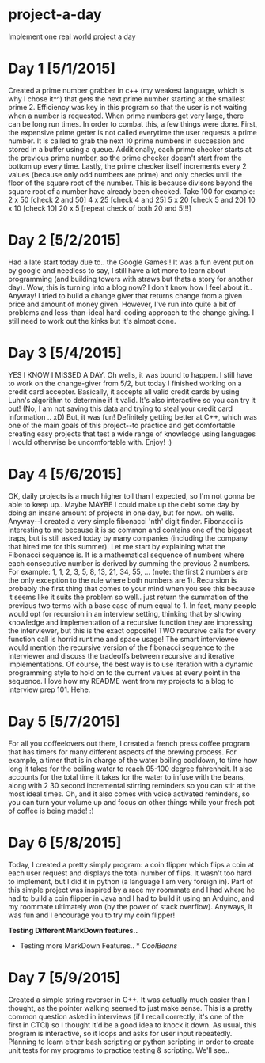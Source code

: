 # project-a-day
Implement one real world project a day

# Day 1 [5/1/2015]
Created a prime number grabber in c++ (my weakest language, which is why I chose it^^) that gets the next prime number starting at the smallest prime 2. Efficiency was key in this program so that the user is not waiting when a number is requested. When prime numbers get very large, there can be long run times. In order to combat this, a few things were done. First, the expensive prime getter is not called everytime the user requests a prime number. It is called to grab the next 10 prime numbers in
succession and stored in a buffer using a queue. Additionally, each prime checker starts at the previous prime number, so the prime checker doesn't start from the bottom up every time. Lastly, the prime checker itself increments every 2 values (because only odd numbers are prime) and only checks until the floor of the square root of the number. This is because divisors beyond the square root of a number have already been checked. Take 100 for example:
2 x 50 [check 2 and 50]
4 x 25 [check 4 and 25]
5 x 20 [check 5 and 20]
10 x 10 [check 10]
20 x 5 [repeat check of both 20 and 5!!!]

# Day 2 [5/2/2015]
Had a late start today due to.. the Google Games!! It was a fun event put on by google and needless to say, I still have a lot more to learn about programming (and building towers with straws but thats a story for another day). Wow, this is turning into a blog now? I don't know how I feel about it.. Anyway! I tried to build a change giver that returns change from a given price and amount of money given. However, I've run into quite a bit of problems and less-than-ideal hard-coding
approach to the change giving. I still need to work out the kinks but it's almost done.

# Day 3 [5/4/2015]
YES I KNOW I MISSED A DAY. Oh wells, it was bound to happen. I still have to work on the change-giver from 5/2, but today I finished working on a credit card accepter. Basically, it accepts all valid credit cards by using Luhn's algorithm to determine if it valid. It's also interactive so you can try it out! (No, I am not saving this data and trying to steal your credit card information .. xD) But, it was fun! Definitely getting better at C++, which was one of the main goals of
this project--to practice and get comfortable creating easy projects that test a wide range of knowledge using languages I would otherwise be uncomfortable with. Enjoy! :)

# Day 4 [5/6/2015]
OK, daily projects is a much higher toll than I expected, so I'm not gonna be able to keep up.. Maybe MAYBE I could make up the debt some day by doing an insane amount of projects in one day, but for now.. oh wells. Anyway--I created a very simple fibonacci 'nth' digit finder. Fibonacci is interesting to me because it is so common and contains one of the biggest traps, but is still asked today by many companies (including the company that hired me for this summer). Let me start by
explaining what the Fibonacci sequence is. It is a mathematical sequence of numbers where each consecutive number is derived by summing the previous 2 numbers. For example: 1, 1, 2, 3, 5, 8, 13, 21, 34, 55, ... (note: the first 2 numbers are the only exception to the rule where both numbers are 1). Recursion is probably the first thing that comes to your mind when you see this because it seems like it suits the problem so well.. just return the summation of the previous two terms
with a base case of num equal to 1. In fact, many people would opt for recursion in an interview setting, thinking that by showing knowledge and implementation of a recursive function they are impressing the interviewer, but this is the exact opposite! TWO recursive calls for every function call is horrid runtime and space usage! The smart interviewee would mention the recursive version of the fibonacci sequence to the interviewer and discuss the tradeoffs between
recursive and iterative implementations. Of course, the best way is to use iteration with a dynamic programming style to hold on to the current values at every point in the sequence. I love how my README went from my projects to a blog to interview prep 101. Hehe.

# Day 5 [5/7/2015]
For all you coffeelovers out there, I created a french press coffee program that has timers for many different aspects of the brewing process. For example, a timer that is in charge of the water boiling cooldown, to time how long it takes for the boiling water to reach 95-100 degree fahrenheit. It also accounts for the total time it takes for the water to infuse with the beans, along with 2 30 second incremental stirring reminders so you can stir at the most ideal times. Oh, and it
also comes with voice activated reminders, so you can turn your volume up and focus on other things while your fresh pot of coffee is being made! :)

# Day 6 [5/8/2015]
Today, I created a pretty simply program: a coin flipper which flips a coin at each user request and displays the total number of flips. It wasn't too hard to implement, but I did it in python (a language I am very foreign in). Part of this simple project was inspired by a race my roommate and I had where he had to build a coin flipper in Java and I had to build it using an Arduino, and my roommate ultimately won (by the power of stack overflow). Anyways, it was fun and I
encourage you to try my coin flipper!

**Testing Different MarkDown features..**
* Testing more MarkDown Features.. *
_CoolBeans_

# Day 7 [5/9/2015]
Created a simple string reverser in C++. It was actually much easier than I thought, as the pointer walking seemed to just make sense. This is a pretty common question asked in interviews (if I recall correctly, it's one of the first in CTCI) so I thought it'd be a good idea to knock it down. As usual, this program is interactive, so it loops and asks for user input repeatedly. Planning to learn either bash scripting or python scripting in order to create unit tests for my programs to
practice testing & scripting. We'll see..


